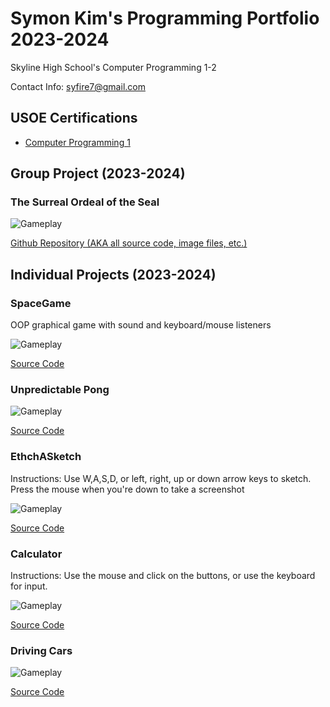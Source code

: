 # Symon Kim's Programming Portfolio 2023-2024
Skyline High School's Computer Programming 1-2

Contact Info: syfire7@gmail.com
## USOE Certifications
* [Computer Programming 1](https://github.com/9704244/programmingportfolio/blob/main/Certificates/CompProg1Cert.pdf.zip)

## Group Project (2023-2024)

### The Surreal Ordeal of the Seal

![Gameplay](https://github.com/9704244/programmingportfolio/blob/main/images/SealGame.png)

[Github Repository (AKA all source code, image files, etc.)](https://github.com/akiaxin/creativename.git)

## Individual Projects (2023-2024)

### SpaceGame
OOP graphical game with sound and keyboard/mouse listeners

![Gameplay](https://github.com/9704244/programmingportfolio/blob/main/images/SG1.png?raw=true)

[Source Code](https://github.com/9704244/programmingportfolio/raw/main/src/SpaceGame.zip)

### Unpredictable Pong

![Gameplay](https://github.com/9704244/programmingportfolio/blob/main/images/Pong1.png?raw=true)

[Source Code](https://github.com/9704244/programmingportfolio/blob/main/src/UnpredictablePong.zip)

### EthchASketch
Instructions: Use W,A,S,D, or left, right, up or down arrow keys to sketch. Press the mouse when you're down to take a screenshot

![Gameplay](https://github.com/9704244/programmingportfolio/blob/main/images/EtchASketch1.png?raw=true)

[Source Code](https://github.com/9704244/programmingportfolio/blob/main/src/etchASketch.zip)

### Calculator
Instructions: Use the mouse and click on the buttons, or use the keyboard for input.

![Gameplay](https://github.com/9704244/programmingportfolio/blob/main/images/Calculator.png?raw=true)

[Source Code](https://github.com/9704244/programmingportfolio/blob/main/src/CalculatorKeyboard.zip)

### Driving Cars

![Gameplay](https://github.com/9704244/programmingportfolio/blob/main/images/Cars.png?raw=true)

[Source Code](https://github.com/9704244/programmingportfolio/blob/main/src/DriveCars.zip)
